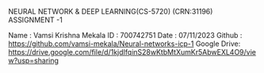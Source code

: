 NEURAL NETWORK & DEEP LEARNING(CS-5720)
(CRN:31196)
ASSIGNMENT -1 

Name            : Vamsi Krishna Mekala
ID                  : 700742751
Date              : 07/11/2023
Github           : https://github.com/vamsi-mekala/Neural-networks-icp-1
Google Drive: https://drive.google.com/file/d/1kjdIfqinS28wKtbMtXumKr5AbwEXL4O9/view?usp=sharing
